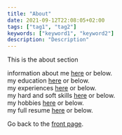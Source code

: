```yaml
---
title: "About"
date: 2021-09-12T22:08:05+02:00
tags: ["tag1", "tag2"]
keywords: ["keyword1", "keyword2"]
description: "Description"
---
```


This is the about section

information about me [here](/graphic.github.io/about/me) or below.  
my education [here](/graphic.github.io/about/education) or below.  
my experiences [here](/graphic.github.io/about/experiences) or below.  
my hard and soft skills [here](/graphic.github.io/about/skills) or below.  
my hobbies [here](/graphic.github.io/about/hobbies) or below.  
my full resume [here](/graphic.github.io/about/resume) or below.  

Go back to the [front page](/graphic.github.io/).  
